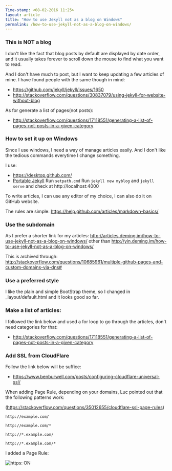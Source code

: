```yaml
---
Time-stamp: <08-02-2016 11:25>
layout: article
title: "How to use Jekyll not as a blog on Windows"
permalink: /how-to-use-jekyll-not-as-a-blog-on-windows/
---
```


### This is NOT a blog

I don't like the fact that blog posts by default are displayed by date order, and it usually takes forever to scroll down the mouse to find what you want to read.

And I don't have much to post, but I want to keep updating a few articles of mine. I have found people with the same though in mind:
- https://github.com/jekyll/jekyll/issues/1650
- http://stackoverflow.com/questions/30837079/using-jekyll-for-website-without-blog

As for generate a list of pages(not posts):
- http://stackoverflow.com/questions/17118551/generating-a-list-of-pages-not-posts-in-a-given-category

### How to set it up on Windows

Since I use windows, I need a way of manage articles easily. And I don't like the tedious commands everytime I change something.

I use:
- https://desktop.github.com/
- [Portable Jekyll](https://github.com/madhur/PortableJekyll)
  Run `setpath.cmd`
  Run `jekyll new myblog` and `jekyll serve` and check at http://localhost:4000

To write articles, I can use any editor of my choice, I can also do it on GitHub website.

The rules are simple:
https://help.github.com/articles/markdown-basics/

### Use the subdomain

As I prefer a shorter link for my articles:
http://articles.deming.im/how-to-use-jekyll-not-as-a-blog-on-windows/
other than
http://yin.deming.im/how-to-use-jekyll-not-as-a-blog-on-windows/

This is archived through:
http://stackoverflow.com/questions/10685961/multiple-github-pages-and-custom-domains-via-dns#

### Use a preferred style

I like the plain and simple BootStrap theme, so I changed in _layout/default.html and it looks good so far.

### Make a list of articles:

I followed the link below and used a for loop to go through the articles, don't need categories for that:
- http://stackoverflow.com/questions/17118551/generating-a-list-of-pages-not-posts-in-a-given-category

### Add SSL from CloudFlare

Follow the link below will be suffice:
- https://www.benburwell.com/posts/configuring-cloudflare-universal-ssl/

When adding Page Rule, depending on your domains, Luc pointed out that the following patterns work:

(https://stackoverflow.com/questions/35012655/cloudflare-ssl-page-rules)

`http://example.com/`

`http://example.com/*`

`http://*.example.com/`

`http://*.example.com/*`

I added a Page Rule:

![https: ON](/images/add-new-rule.jpg)